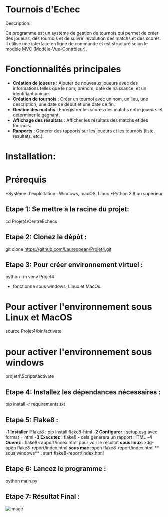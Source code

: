 # Tournois d'Echec

Description:

Ce programme est un système de gestion de tournois qui permet de créer des joueurs, des tournois et de suivre l'évolution des matchs et des scores. 
Il utilise une interface en ligne de commande et est structuré selon le modèle MVC (Modèle-Vue-Contrôleur).

# Fonctionnalités principales 
- **Création de joueurs** : Ajouter de nouveaux joueurs avec des informations telles que le nom, prénom, date de naissance, et un identifiant unique. 
- **Création de tournois** : Créer un tournoi avec un nom, un lieu, une description, une date de début et une date de fin.  
- **Gestion des matchs** : Enregistrer les scores des matchs entre joueurs et déterminer le gagnant. 
- **Affichage des résultats** : Afficher les résultats des matchs et des tournois. 
- **Rapports** : Générer des rapports sur les joueurs et les tournois (liste, résultats, etc.).

# Installation:
# Prérequis
*Système d'exploitation : Windows, macOS, Linux
*Python 3.8 ou supérieur 

## Etape 1: Se mettre à la racine du projet:
cd Projet4\CentreEchecs

## Etape 2: Clonez le dépôt :
git clone https://github.com/Laureopean/Projet4.git

## Etape 3: Pour créer environnement virtuel :
python -m venv Projet4
- fonctionne sous windows, Linux et MacOs.

# Pour activer l'environnement sous Linux et MacOS
source Projet4/bin/activate

# pour activer l'environnement sous windows
projet4\Scripts\activate

## Etape 4: Installez les dépendances nécessaires :
pip install -r requirements.txt

## Etape 5: Flake8 :
-**1 Installer** :Flake8 : pip install flake8-html
-**2 Configurer** : setup.csg avec format = html
-**3 Executez** : flake8 - cela générera un rapport HTML
-**4 Ouvrez** : flake8-rapport/index.html pour voir le résultat
   **sous linux**: xdg-open flake8-report/index.html
  **sous mac** :open flake8-report/index.html 
  ** sous windows** : start flake8-report\index.html

## Etape 6: Lancez le programme :
python main.py

## Etape 7: Résultat Final :
![image](https://github.com/user-attachments/assets/461961ab-974d-4740-82b4-d6a1e70bed24)
